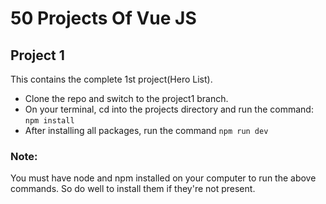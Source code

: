 # 50 Projects Of Vue JS
## Project 1

This contains the complete 1st project(Hero List).
- Clone the repo and switch to the project1 branch. 
- On your terminal, cd into the projects directory and run the command: ```npm install```
- After installing all packages, run the command ```npm run dev```

### Note:
You must have node and npm installed on your computer to run the above commands. So do well to install them if they're not present.
